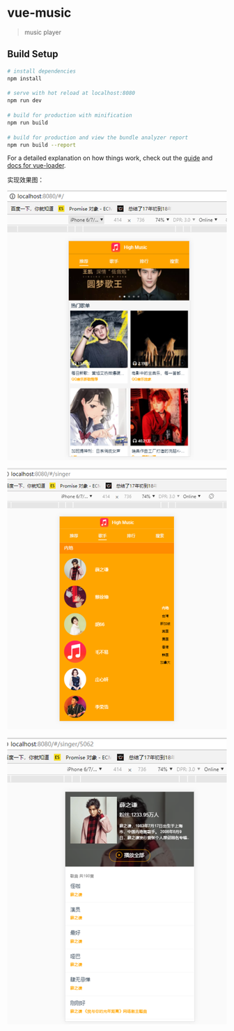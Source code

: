# vue-music

> music player

## Build Setup

``` bash
# install dependencies
npm install

# serve with hot reload at localhost:8080
npm run dev

# build for production with minification
npm run build

# build for production and view the bundle analyzer report
npm run build --report
```

For a detailed explanation on how things work, check out the [guide](http://vuejs-templates.github.io/webpack/) and [docs for vue-loader](http://vuejs.github.io/vue-loader).

实现效果图：

![推荐页面](https://github.com/Ching-Lee/vue-music/blob/master/%E5%AE%9E%E7%8E%B0%E6%95%88%E6%9E%9C%E5%9B%BE/%E6%8E%A8%E8%8D%90%E9%A1%B5%E9%9D%A2.PNG)


![歌手页面](https://github.com/Ching-Lee/vue-music/blob/master/%E5%AE%9E%E7%8E%B0%E6%95%88%E6%9E%9C%E5%9B%BE/%E6%AD%8C%E6%89%8B%E9%A1%B5%E9%9D%A2.PNG)

![歌手详情页](https://github.com/Ching-Lee/vue-music/blob/master/%E5%AE%9E%E7%8E%B0%E6%95%88%E6%9E%9C%E5%9B%BE/%E6%AD%8C%E6%89%8B%E8%AF%A6%E6%83%85%E9%A1%B5.PNG)
